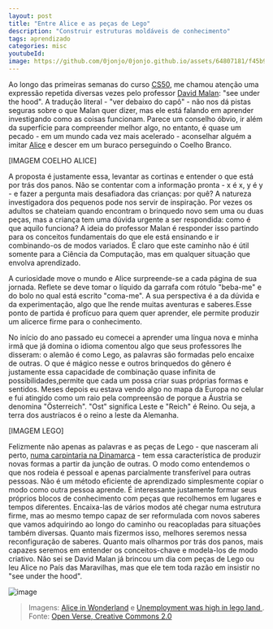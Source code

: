 ```yaml
---
layout: post
title: "Entre Alice e as peças de Lego"
description: "Construir estruturas moldáveis de conhecimento"
tags: aprendizado
categories: misc
youtubeId:
image: https://github.com/0jonjo/0jonjo.github.io/assets/64807181/f45b9ebc-0936-4796-9e23-a3ea2af5c97f
---
```


Ao longo das primeiras semanas do curso [CS50](https://www.youtube.com/user/cs50tv), me chamou atenção uma expressão repetida diversas vezes pelo professor [David Malan](https://www.instagram.com/davidjmalan/): "see under the hood". A tradução literal - "ver debaixo do capô" - não nos dá pistas seguras sobre o que Malan quer dizer, mas ele está falando em aprender investigando como as coisas funcionam. Parece um conselho óbvio, ir além da superfície para compreender melhor algo, no entanto, é quase um pecado - em um mundo cada vez mais acelerado - aconselhar alguém a imitar [Alice](https://pt.wikipedia.org/wiki/Alice_no_Pa%C3%ADs_das_Maravilhas) e descer em um buraco perseguindo o Coelho Branco.

[IMAGEM COELHO ALICE]

A proposta é justamente essa, levantar as cortinas e entender o que está por trás dos panos. Não se contentar com a informação pronta - x é x, y é y - e fazer a pergunta mais desafiadora das crianças: por quê? A natureza investigadora dos pequenos pode nos servir de inspiração. Por vezes os adultos se chateiam quando encontram o brinquedo novo sem uma ou duas peças, mas a criança tem uma dúvida urgente a ser respondida: como é que aquilo funciona? A ideia do professor Malan é responder isso partindo para os conceitos fundamentais do que ele está ensinando e ir combinando-os de modos variados. É claro que este caminho não é útil somente para a Ciência da Computação, mas em qualquer situação que envolva aprendizado.

A curiosidade move o mundo e Alice surpreende-se a cada página de sua jornada. Reflete se deve tomar o líquido da garrafa com rótulo "beba-me" e do bolo no qual está escrito "coma-me". A sua perspectiva é a da dúvida e da experimentação, algo que lhe rende muitas aventuras e saberes.Esse ponto de partida é profícuo para quem quer aprender, ele permite produzir um alicerce firme para o conhecimento.

No início do ano passado eu comecei a aprender uma língua nova e minha irmã que já domina o idioma comentou algo que seus professores lhe disseram: o alemão é como Lego, as palavras são formadas pelo encaixe de outras. O que é mágico nesse e outros brinquedos do gênero é justamente essa capacidade de combinação quase infinita de possibilidades,permite que cada um possa criar suas próprias formas e sentidos. Meses depois eu estava vendo algo no mapa da Europa no celular e fui atingido como um raio pela compreensão de porque a Áustria se denomina "Österreich". "Ost" significa Leste e "Reich" é Reino. Ou seja, a terra dos austríacos é o reino a leste da Alemanha.

[IMAGEM LEGO]

Felizmente não apenas as palavras e as peças de Lego - que nasceram ali perto, [numa carpintaria na Dinamarca](https://pt.wikipedia.org/wiki/Hist%C3%B3ria_do_Lego) - tem essa característica de produzir novas formas a partir da junção de outras. O modo como entendemos o que nos rodeia é pessoal e apenas parcialmente transferível para outras pessoas. Não é um método eficiente de aprendizado simplesmente copiar o modo como outra pessoa aprende. É interessante justamente formar seus próprios blocos de conhecimento com peças que recolhemos em lugares e tempos diferentes. Encaixa-las de vários modos até chegar numa estrutura firme, mas ao mesmo tempo capaz de ser reformulada com novos saberes que vamos adquirindo ao longo do caminho ou reacopladas para situações também diversas. Quanto mais fizermos isso, melhores seremos nessa reconfiguração de saberes. Quanto mais olharmos por trás dos panos, mais capazes seremos em entender os conceitos-chave e modela-los de modo criativo. Não sei se David Malan já brincou um dia com peças de Lego ou leu Alice no País das Maravilhas, mas que ele tem toda razão em insistir no "see under the hood".

![image](https://github.com/0jonjo/0jonjo.github.io/assets/64807181/f45b9ebc-0936-4796-9e23-a3ea2af5c97f)

>Imagens: [Alice in Wonderland](https://openverse.org/image/3c272792-878b-48a8-ac85-54a7fe9e0c69) e [Unemployment was high in lego land ](https://openverse.org/image/c1321369-9be1-4fc1-862a-e6fc0486a0fc). Fonte: [Open Verse, Creative Commons 2.0](https://openverse.org/)
